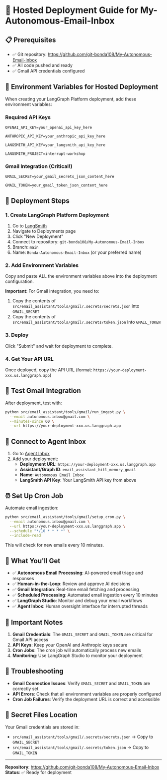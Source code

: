# 🚀 Hosted Deployment Guide for My-Autonomous-Email-Inbox

## 📋 Prerequisites
- ✅ Git repository: https://github.com/git-bonda108/My-Autonomous-Email-Inbox
- ✅ All code pushed and ready
- ✅ Gmail API credentials configured

## 🔑 Environment Variables for Hosted Deployment

When creating your LangGraph Platform deployment, add these environment variables:

### Required API Keys
```
OPENAI_API_KEY=your_openai_api_key_here

ANTHROPIC_API_KEY=your_anthropic_api_key_here

LANGSMITH_API_KEY=your_langsmith_api_key_here

LANGSMITH_PROJECT=interrupt-workshop
```

### Gmail Integration (Critical!)
```
GMAIL_SECRET=your_gmail_secrets_json_content_here

GMAIL_TOKEN=your_gmail_token_json_content_here
```

## 🚀 Deployment Steps

### 1. Create LangGraph Platform Deployment
1. Go to [LangSmith](https://smith.langchain.com/)
2. Navigate to Deployments page
3. Click "New Deployment"
4. Connect to repository: `git-bonda108/My-Autonomous-Email-Inbox`
5. Branch: `main`
6. Name: `Bonda-Autonomous-Email-Inbox` (or your preferred name)

### 2. Add Environment Variables
Copy and paste ALL the environment variables above into the deployment configuration.

**Important**: For Gmail integration, you need to:
1. Copy the contents of `src/email_assistant/tools/gmail/.secrets/secrets.json` into `GMAIL_SECRET`
2. Copy the contents of `src/email_assistant/tools/gmail/.secrets/token.json` into `GMAIL_TOKEN`

### 3. Deploy
Click "Submit" and wait for deployment to complete.

### 4. Get Your API URL
Once deployed, copy the API URL (format: `https://your-deployment-xxx.us.langgraph.app`)

## 📧 Test Gmail Integration

After deployment, test with:

```bash
python src/email_assistant/tools/gmail/run_ingest.py \
  --email autonomous.inbox@gmail.com \
  --minutes-since 60 \
  --url https://your-deployment-xxx.us.langgraph.app
```

## 🔗 Connect to Agent Inbox

1. Go to [Agent Inbox](https://dev.agentinbox.ai/)
2. Add your deployment:
   - **Deployment URL**: `https://your-deployment-xxx.us.langgraph.app`
   - **Assistant/Graph ID**: `email_assistant_hitl_memory_gmail`
   - **Name**: `Autonomous Email Inbox`
   - **LangSmith API Key**: Your LangSmith API key from above

## ⏰ Set Up Cron Job

Automate email ingestion:

```bash
python src/email_assistant/tools/gmail/setup_cron.py \
  --email autonomous.inbox@gmail.com \
  --url https://your-deployment-xxx.us.langgraph.app \
  --schedule "*/10 * * * *" \
  --include-read
```

This will check for new emails every 10 minutes.

## 🎯 What You'll Get

- ✅ **Autonomous Email Processing**: AI-powered email triage and responses
- ✅ **Human-in-the-Loop**: Review and approve AI decisions
- ✅ **Gmail Integration**: Real-time email fetching and processing
- ✅ **Scheduled Processing**: Automated email ingestion every 10 minutes
- ✅ **LangGraph Studio**: Monitor and debug your email workflows
- ✅ **Agent Inbox**: Human oversight interface for interrupted threads

## 🚨 Important Notes

1. **Gmail Credentials**: The `GMAIL_SECRET` and `GMAIL_TOKEN` are critical for Gmail API access
2. **API Keys**: Keep your OpenAI and Anthropic keys secure
3. **Cron Jobs**: The cron job will automatically process new emails
4. **Monitoring**: Use LangGraph Studio to monitor your deployment

## 🔧 Troubleshooting

- **Gmail Connection Issues**: Verify `GMAIL_SECRET` and `GMAIL_TOKEN` are correctly set
- **API Errors**: Check that all environment variables are properly configured
- **Cron Job Failures**: Verify the deployment URL is correct and accessible

## 📁 Secret Files Location

Your Gmail credentials are stored in:
- `src/email_assistant/tools/gmail/.secrets/secrets.json` → Copy to `GMAIL_SECRET`
- `src/email_assistant/tools/gmail/.secrets/token.json` → Copy to `GMAIL_TOKEN`

---

**Repository**: https://github.com/git-bonda108/My-Autonomous-Email-Inbox  
**Status**: ✅ Ready for deployment
